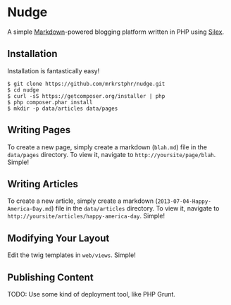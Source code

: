 # Nudge

A simple [Markdown](http://daringfireball.net/projects/markdown/syntax)-powered blogging platform written in PHP using [Silex](http://silex.sensiolabs.org).

## Installation

Installation is fantastically easy!

    $ git clone https://github.com/mrkrstphr/nudge.git
    $ cd nudge
    $ curl -sS https://getcomposer.org/installer | php
    $ php composer.phar install
    $ mkdir -p data/articles data/pages

## Writing Pages

To create a new page, simply create a markdown (`blah.md`) file in the `data/pages` directory. To view it, navigate to `http://yoursite/page/blah`. Simple!

## Writing Articles

To create a new article, simply create a markdown (`2013-07-04-Happy-America-Day.md`) file in the `data/articles` directory. To view it, navigate to `http://yoursite/articles/happy-america-day`. Simple!

## Modifying Your Layout

Edit the twig templates in `web/views`. Simple!

## Publishing Content

TODO: Use some kind of deployment tool, like PHP Grunt.
